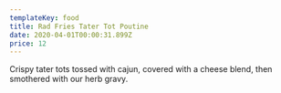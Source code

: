 ```yaml
---
templateKey: food
title: Rad Fries Tater Tot Poutine
date: 2020-04-01T00:00:31.899Z
price: 12
---
```


Crispy tater tots tossed with cajun, covered with a cheese blend, then smothered with our herb gravy.
